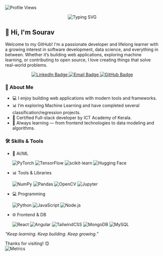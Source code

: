![Profile Views](https://komarev.com/ghpvc/?username=SouravO&label=Profile%20views&color=0e75b6&style=flat)

<p align="center"> <img src="https://readme-typing-svg.herokuapp.com?font=Fira+Code&duration=3000&pause=1000&color=00B86B&center=true&vCenter=true&multiline=true&width=700&height=80&lines=Full-Stack+Developer;Machine+Learning+Explorer;Lifelong+Learner;Always+Building+and+Improving" alt="Typing SVG" /> </p>

## 👋 Hi, I'm Sourav 
Welcome to my GitHub! I'm a passionate developer and lifelong learner with a growing interest in software development, data science, and everything in between. Whether it’s building web applications, exploring machine learning, or contributing to open source, I love creating things that solve real-world problems.

<p align="center"> <a href="https://www.linkedin.com/in/sourav5/" target="_blank"> <img src="https://img.shields.io/badge/LinkedIn-0A66C2?style=for-the-badge&logo=linkedin&logoColor=white" alt="LinkedIn Badge"/> </a> <a href="mailto:o.sourav5@gmail.com" target="_blank"> <img src="https://img.shields.io/badge/Gmail-D14836?style=for-the-badge&logo=gmail&logoColor=white" alt="Email Badge"/> </a> <a href="https://github.com/SouravO" target="_blank"> <img src="https://img.shields.io/badge/GitHub-181717?style=for-the-badge&logo=github&logoColor=white" alt="GitHub Badge"/> </a> </p>

### 🚀 About Me

- 💻 I enjoy building web applications with modern tools and frameworks.
- 📊 I’m exploring Machine Learning and have completed several classification/regression projects.
- 🧠 Certified Full-stack developer by ICT Academy of Kerala.
- 🌱 Always learning — from frontend technologies to data modeling and algorithms.
  
### 🛠️ Skills & Tools
- 🤖 AI/ML  

  ![PyTorch](https://img.shields.io/badge/PyTorch-%23EE4C2C.svg?style=flat&logo=PyTorch&logoColor=white)
  ![TensorFlow](https://img.shields.io/badge/TensorFlow-%23FF6F00.svg?style=flat&logo=tensorflow&logoColor=white)
  ![scikit-learn](https://img.shields.io/badge/Scikit--Learn-F7931E?style=flat&logo=scikit-learn&logoColor=white)
  ![Hugging Face](https://img.shields.io/badge/HuggingFace-%23FFD21F.svg?style=flat&logo=huggingface&logoColor=black)

- 📊 Tools & Libraries  

  ![NumPy](https://img.shields.io/badge/NumPy-%23013243.svg?style=flat&logo=numpy&logoColor=white)
  ![Pandas](https://img.shields.io/badge/Pandas-%23150458.svg?style=flat&logo=pandas&logoColor=white)
  ![OpenCV](https://img.shields.io/badge/OpenCV-%23white.svg?style=flat&logo=opencv&logoColor=blue)
  ![Jupyter](https://img.shields.io/badge/Jupyter-%23F37626.svg?style=flat&logo=Jupyter&logoColor=white)

- 💻 Programming  

  ![Python](https://img.shields.io/badge/Python-3776AB?style=flat&logo=python&logoColor=white)
  ![JavaScript](https://img.shields.io/badge/JavaScript-F7DF1E?style=flat&logo=javascript&logoColor=black)
  ![Node.js](https://img.shields.io/badge/Node.js-339933?style=flat&logo=nodedotjs&logoColor=white)

- 🌐 Frontend & DB  

  ![React](https://img.shields.io/badge/React-20232A?style=flat&logo=react&logoColor=61DAFB)
  ![Angular](https://img.shields.io/badge/Angular-DD0031?style=flat&logo=angular&logoColor=white)
  ![TailwindCSS](https://img.shields.io/badge/Tailwind_CSS-38B2AC?style=flat&logo=tailwind-css&logoColor=white)
  ![MongoDB](https://img.shields.io/badge/MongoDB-4EA94B?style=flat&logo=mongodb&logoColor=white)
  ![MySQL](https://img.shields.io/badge/MySQL-4479A1?style=flat&logo=mysql&logoColor=white)


*“Keep learning. Keep building. Keep growing.”*

Thanks for visiting! 😊  
![Metrics](https://raw.githubusercontent.com/SouravO/SouravO/main/github-metrics.svg)
